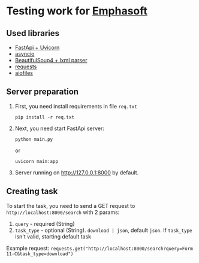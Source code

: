 # Testing work for [Emphasoft](https://emphasoft.com/)

## Used libraries 
* [FastApi + Uvicorn](https://fastapi.tiangolo.com/)
* [asyncio](https://docs.python.org/3/library/asyncio.html)
* [BeautifulSoup4 + lxml parser](https://www.crummy.com/software/BeautifulSoup/bs4/doc/)
* [requests](https://docs.python-requests.org/en/master/)
* [aiofiles](https://github.com/Tinche/aiofiles)

## Server preparation 

1. First, you need install requirements in file `req.txt`


    ```pip install -r req.txt```


2. Next, you need start FastApi server:

    ```python main.py```
   
   or 
   
   ```uvicorn main:app```

3. Server running on http://127.0.0.1:8000 by default.

   
## Creating task
To start the task, you need to send a GET request to `http://localhost:8000/search` with 2 params:
1. `query` - required (String)
2. `task_type` - optional (String). `download | json`, default `json`. If `task_type` isn't valid, starting default task 

Example request: ```requests.get("http://localhost:8000/search?query=Form 11-C&task_type=download")```

